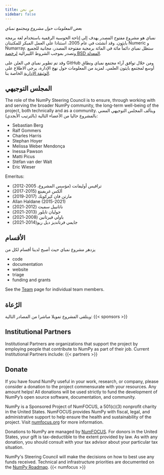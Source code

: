 ```yaml
---
title: من نحن
sidebar: false
---
```


_بعض المعلومات حول مشروع ومجتمع نمباي_

نمباي هو مشروع مفتوح المصدر يهدف إلي إتاحة الحوسبة الرقمية باستخدام لغة برمجة بايثون. وقد أنشئت في عام 2005، استنادا علي العمل المبكر للمكتبتان Numeric و Numarray. ستظل نمباي دائماُ مائة في المائة برمجية مفتوحة المصدر، مجانية للجميع وتصدر بموجب الشروط الليبرالية [لرخصة BSD المعدلة](https://github.com/numpy/numpy/blob/master/LICENSE.txt).

وقد تم تطوير نمباي في العلن على GitHub ومن خلال توافق آراء مجتمع نمباي ونطاق أوسع لمجتمع بايثون العلمي. لمزيد من المعلومات حول نهج الإدارة، يرجى الاطلاع على [الوثيقة الإدارية](https://www.numpy.org/devdocs/dev/governance/index.html) الخاصة بنا.


## المجلس التوجيهي

The role of the NumPy Steering Council is to ensure, through working with and serving the broader NumPy community, the long-term well-being of the project, both technically and as a community. ويتألف المجلس التوجيهي المعني بالمشروع حاليا من الأعضاء التالية (بالترتيب الأبجدي):

- Sebastian Berg
- Ralf Gommers
- Charles Harris
- Stephan Hoyer
- Melissa Weber Mendonça
- Inessa Pawson
- Matti Picus
- Stéfan van der Walt
- Eric Wieser

Emeritus:

- ترافيس أوليفانت (مؤسس المشروع، 2005-2012)
- ألكس غريفينغ (2015-2017)
- مارتن فان كيركويك (2017-2019)
- Allan Haldane (2015-2021)
- ناثانييل سميث (2012-2021)
- جوليان تايلور (2013-2021)
- باولي فيرتانين (2008-2021)
- جايمي فرنانديز ديل ريو(2014-2021)


## الأقسام

يزدهر مشروع نمباي حيث أصبح لدينا أقسام لكل من

- code
- documentation
- website
- triage
- funding and grants

See the [Team](/gallery/team.html) page for individual team members.

## الرُعاة

ويتلقى المشروع تمويلا مباشرا من المصادر التالية:
{{< sponsors >}}


## Institutional Partners

Institutional Partners are organizations that support the project by employing people that contribute to NumPy as part of their job. Current Institutional Partners include:
{{< partners >}}


## Donate

If you have found NumPy useful in your work, research, or company, please consider a donation to the project commensurate with your resources. Any amount helps! All donations will be used strictly to fund the development of NumPy’s open source software, documentation, and community.

NumPy is a Sponsored Project of NumFOCUS, a 501(c)(3) nonprofit charity in the United States. NumFOCUS provides NumPy with fiscal, legal, and administrative support to help ensure the health and sustainability of the project. Visit [numfocus.org](https://numfocus.org) for more information.

Donations to NumPy are managed by [NumFOCUS](https://numfocus.org). For donors in the United States, your gift is tax-deductible to the extent provided by law. As with any donation, you should consult with your tax advisor about your particular tax situation.

NumPy's Steering Council will make the decisions on how to best use any funds received. Technical and infrastructure priorities are documented on the [NumPy Roadmap](https://www.numpy.org/neps/index.html#roadmap).
{{< numfocus >}}
